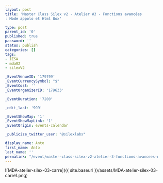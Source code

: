 ```yaml
---
layout: post
title: 'Master Class Silex v2 - Atelier #3 - Fonctions avancées
: Mode appolo et Html Box'

type: post
parent_id: '0'
published: true
password: ''
status: publish
categories: []
tags:
- IESA
- mda02
- silexV2

_EventVenueID: '179799'
_EventCurrencySymbol: "$"
_EventCost: ''
_EventOrganizerID: '179633'

_EventDuration: '7200'

_edit_last: '999'

_EventShowMap: '1'
_EventShowMapLink: '1'
_EventOrigin: events-calendar

_publicize_twitter_user: "@silexlabs"

display_name: Anto
first_name: Anto
last_name: ''
permalink: "/event/master-class-silex-v2-atelier-3-fonctions-avancees-mode-appolo-et-html-box/"
---
```


![MDA-atelier-silex-03-carre]({{ site.baseurl }}/assets/MDA-atelier-silex-03-carre1.png)